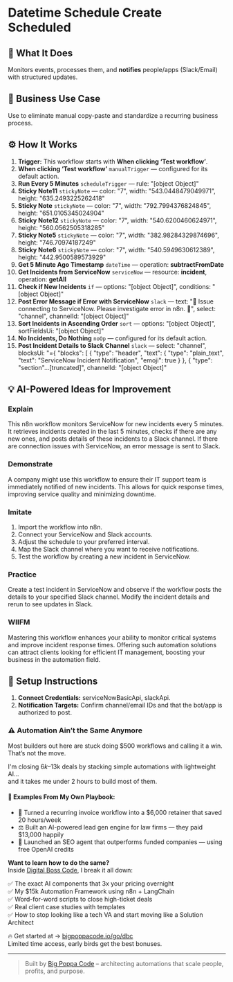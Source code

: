 # Datetime Schedule Create Scheduled
  ## 🚀 What It Does
  Monitors events, processes them, and **notifies** people/apps (Slack/Email) with structured updates.
  
  ## 💼 Business Use Case
  Use to eliminate manual copy-paste and standardize a recurring business process.
  
  ## ⚙️ How It Works
  1. **Trigger:** This workflow starts with **When clicking ‘Test workflow’**.
  2. **When clicking ‘Test workflow’** `manualTrigger` — configured for its default action.
3. **Run Every 5 Minutes** `scheduleTrigger` — rule: "[object Object]"
4. **Sticky Note11** `stickyNote` — color: "7", width: "543.0448479049971", height: "635.2493225262418"
5. **Sticky Note** `stickyNote` — color: "7", width: "792.7994376824845", height: "651.0105345024904"
6. **Sticky Note12** `stickyNote` — color: "7", width: "540.6200460624971", height: "560.0562505318285"
7. **Sticky Note5** `stickyNote` — color: "7", width: "382.98284329874696", height: "746.70974187249"
8. **Sticky Note6** `stickyNote` — color: "7", width: "540.5949630612389", height: "442.9500589573929"
9. **Get 5 Minute Ago Timestamp** `dateTime` — operation: **subtractFromDate**
10. **Get Incidents from ServiceNow** `serviceNow` — resource: **incident**, operation: **getAll**
11. **Check if New Incidents** `if` — options: "[object Object]", conditions: "[object Object]"
12. **Post Error Message if Error with ServiceNow** `slack` — text: "🚨 Issue connecting to ServiceNow. Please investigate error in n8n. 🚨", select: "channel", channelId: "[object Object]"
13. **Sort Incidents in Ascending Order** `sort` — options: "[object Object]", sortFieldsUi: "[object Object]"
14. **No Incidents, Do Nothing** `noOp` — configured for its default action.
15. **Post Incident Details to Slack Channel** `slack` — select: "channel", blocksUi: "={
	"blocks": [
		{
			"type": "header",
			"text": {
				"type": "plain_text",
				"text": "ServiceNow Incident Notification",
				"emoji": true
			}
		},
		{
			"type": "section"…[truncated]", channelId: "[object Object]"
  
  ## 💡 AI-Powered Ideas for Improvement
  ### Explain
This n8n workflow monitors ServiceNow for new incidents every 5 minutes. It retrieves incidents created in the last 5 minutes, checks if there are any new ones, and posts details of these incidents to a Slack channel. If there are connection issues with ServiceNow, an error message is sent to Slack.

### Demonstrate
A company might use this workflow to ensure their IT support team is immediately notified of new incidents. This allows for quick response times, improving service quality and minimizing downtime.

### Imitate
1. Import the workflow into n8n.
2. Connect your ServiceNow and Slack accounts.
3. Adjust the schedule to your preferred interval.
4. Map the Slack channel where you want to receive notifications.
5. Test the workflow by creating a new incident in ServiceNow.

### Practice
Create a test incident in ServiceNow and observe if the workflow posts the details to your specified Slack channel. Modify the incident details and rerun to see updates in Slack.

### WIIFM
Mastering this workflow enhances your ability to monitor critical systems and improve incident response times. Offering such automation solutions can attract clients looking for efficient IT management, boosting your business in the automation field.
  
  ## 🔧 Setup Instructions
  1. **Connect Credentials:** serviceNowBasicApi, slackApi.
2. **Notification Targets:** Confirm channel/email IDs and that the bot/app is authorized to post.
  
### ⚠️ Automation Ain’t the Same Anymore

Most builders out here are stuck doing $500 workflows and calling it a win.  
That’s not the move.  

I'm closing $6k–$13k deals by stacking simple automations with lightweight AI...  
and it takes me under 2 hours to build most of them.

#### 🧠 Examples From My Own Playbook:
- 🔁 Turned a recurring invoice workflow into a $6,000 retainer that saved 20 hours/week  
- ⚖️ Built an AI-powered lead gen engine for law firms — they paid $13,000 happily  
- 🚀 Launched an SEO agent that outperforms funded companies — using free OpenAI credits  

**Want to learn how to do the same?**  
Inside [Digital Boss Code](https://bigpoppacode.io/go/dbc), I break it all down:

✅ The exact AI components that 3x your pricing overnight  
✅ My $15k Automation Framework using n8n + LangChain  
✅ Word-for-word scripts to close high-ticket deals  
✅ Real client case studies with templates  
✅ How to stop looking like a tech VA and start moving like a Solution Architect  

🔥 Get started at → [bigpoppacode.io/go/dbc](https://bigpoppacode.io/go/dbc)  
Limited time access, early birds get the best bonuses.

---
> Built by [Big Poppa Code](https://bigpoppacode.io) – architecting automations that scale people, profits, and purpose.
  
